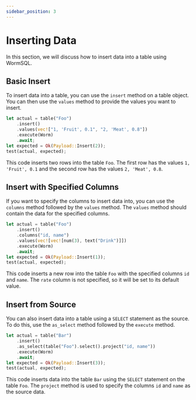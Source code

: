 ```yaml
---
sidebar_position: 3
---
```


# Inserting Data

In this section, we will discuss how to insert data into a table using WormSQL.

## Basic Insert

To insert data into a table, you can use the `insert` method on a table object. You can then use the `values` method to provide the values you want to insert.

```rust
let actual = table("Foo")
    .insert()
    .values(vec!["1, 'Fruit', 0.1", "2, 'Meat', 0.8"])
    .execute(Worm)
    .await;
let expected = Ok(Payload::Insert(2));
test(actual, expected);
```

This code inserts two rows into the table `Foo`. The first row has the values `1, 'Fruit', 0.1` and the second row has the values `2, 'Meat', 0.8`.

## Insert with Specified Columns

If you want to specify the columns to insert data into, you can use the `columns` method followed by the `values` method. The `values` method should contain the data for the specified columns.

```rust
let actual = table("Foo")
    .insert()
    .columns("id, name")
    .values(vec![vec![num(3), text("Drink")]])
    .execute(Worm)
    .await;
let expected = Ok(Payload::Insert(1));
test(actual, expected);
```

This code inserts a new row into the table `Foo` with the specified columns `id` and `name`. The `rate` column is not specified, so it will be set to its default value.

## Insert from Source

You can also insert data into a table using a `SELECT` statement as the source. To do this, use the `as_select` method followed by the `execute` method.

```rust
let actual = table("Bar")
    .insert()
    .as_select(table("Foo").select().project("id, name"))
    .execute(Worm)
    .await;
let expected = Ok(Payload::Insert(3));
test(actual, expected);
```

This code inserts data into the table `Bar` using the `SELECT` statement on the table `Foo`. The `project` method is used to specify the columns `id` and `name` as the source data.
